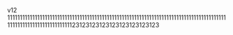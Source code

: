 v12
11111111111111111111111111111111111111111111111111111111111111111111111111111111111111111111111111111111111111111123123123123123123123123123
